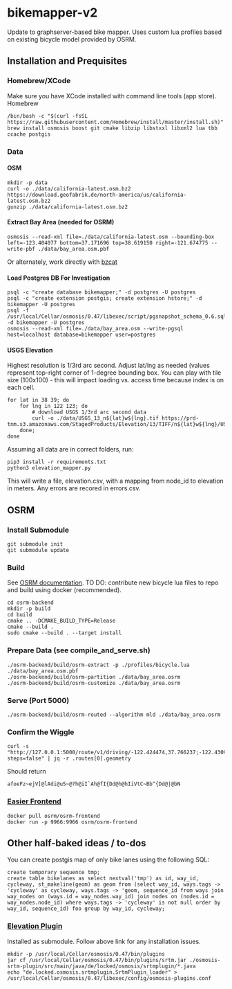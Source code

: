# bikemapper-v2
Update to graphserver-based bike mapper.  Uses custom lua profiles based on existing bicycle model provided by OSRM.

## Installation and Prequisites

### Homebrew/XCode
Make sure you have XCode installed with command line tools (app store).
Homebrew
```
/bin/bash -c "$(curl -fsSL https://raw.githubusercontent.com/Homebrew/install/master/install.sh)"
brew install osmosis boost git cmake libzip libstxxl libxml2 lua tbb ccache postgis
```

### Data
#### OSM
```
mkdir -p data
curl -o ./data/california-latest.osm.bz2 https://download.geofabrik.de/north-america/us/california-latest.osm.bz2
gunzip ./data/california-latest.osm.bz2
```

#### Extract Bay Area (needed for OSRM)
```
osmosis --read-xml file=./data/california-latest.osm --bounding-box left=-123.404077 bottom=37.171696 top=38.619150 right=-121.674775 --write-pbf ./data/bay_area.osm.pbf
```
Or alternately, work directly with [bzcat](https://wiki.openstreetmap.org/wiki/Osmosis#Extracting_bounding_boxes)

#### Load Postgres DB For Investigation
```
psql -c "create database bikemapper;" -d postgres -U postgres
psql -c "create extension postgis; create extension hstore;" -d bikemapper -U postgres
psql -f /usr/local/Cellar/osmosis/0.47/libexec/script/pgsnapshot_schema_0.6.sql -d bikemapper -U postgres
osmosis --read-xml file=./data/bay_area.osm --write-pgsql host=localhost database=bikemapper user=postgres
```

#### USGS Elevation
Highest resolution is 1/3rd arc second.  Adjust lat/lng as needed (values represent top-right corner of 1-degree bounding box.
You can play with tile size (100x100) - this will impact loading vs. access time because index is on each cell.
```
for lat in 38 39; do
    for lng in 122 123; do
        # download USGS 1/3rd arc second data
        curl -o ./data/USGS_13_n${lat}w${lng}.tif https://prd-tnm.s3.amazonaws.com/StagedProducts/Elevation/13/TIFF/n${lat}w${lng}/USGS_13_n${lat}w${lng}.tif;
    done;
done
```
Assuming all data are in correct folders, run:

```
pip3 install -r requirements.txt
python3 elevation_mapper.py
```

This will write a file, elevation.csv, with a mapping from node_id to elevation in meters.  Any errors are recored in errors.csv.

## OSRM
### Install Submodule
```
git submodule init
git submodule update
```
### Build
See [OSRM documentation](https://github.com/Project-OSRM/osrm-backend/wiki/Building-OSRM).
TO DO: contribute new bicycle lua files to repo and build using docker (recommended).
```
cd osrm-backend
mkdir -p build
cd build
cmake .. -DCMAKE_BUILD_TYPE=Release
cmake --build .
sudo cmake --build . --target install
```
### Prepare Data (see compile_and_serve.sh)
```
./osrm-backend/build/osrm-extract -p ./profiles/bicycle.lua ./data/bay_area.osm.pbf
./osrm-backend/build/osrm-partition ./data/bay_area.osrm
./osrm-backend/build/osrm-customize ./data/bay_area.osrm
```

### Serve (Port 5000)
```
./osrm-backend/build/osrm-routed --algorithm mld ./data/bay_area.osrm
```

### Confirm the Wiggle
```
curl -s "http://127.0.0.1:5000/route/v1/driving/-122.424474,37.766237;-122.430911,37.779670?steps=false" | jq -r .routes[0].geometry
```
Should return
```
afoeFz~ejV]@lAdi@uS~@?h@iI`Ah@fI{Dd@h@hIiVtC~Bb^{Dd@|@bN
```

### [Easier Frontend](https://hub.docker.com/r/osrm/osrm-frontend/)
```
docker pull osrm/osrm-frontend
docker run -p 9966:9966 osrm/osrm-frontend
```

## Other half-baked ideas / to-dos

You can create postgis map of only bike lanes using the following SQL:
```
create temporary sequence tmp;
create table bikelanes as select nextval('tmp') as id, way_id, cycleway, st_makeline(geom) as geom from (select way_id, ways.tags -> 'cycleway' as cycleway, ways.tags -> 'geom, sequence_id from ways join way_nodes on (ways.id = way_nodes.way_id) join nodes on (nodes.id = way_nodes.node_id) where ways.tags -> 'cycleway' is not null order by way_id, sequence_id) foo group by way_id, cycleway;
```

### [Elevation Plugin](https://github.com/locked-fg/osmosis-srtm-plugin)
Installed as submodule.  Follow above link for any installation issues.
```
mkdir -p /usr/local/Cellar/osmosis/0.47/bin/plugins
jar cf /usr/local/Cellar/osmosis/0.47/bin/plugins/srtm.jar ./osmosis-srtm-plugin/src/main/java/de/locked/osmosis/srtmplugin/*.java
echo "de.locked.osmosis.srtmplugin.SrtmPlugin_loader" > /usr/local/Cellar/osmosis/0.47/libexec/config/osmosis-plugins.conf
```



